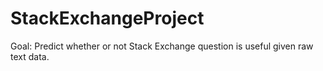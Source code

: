 # StackExchangeProject

Goal: Predict whether or not Stack Exchange question is useful given raw text data.
